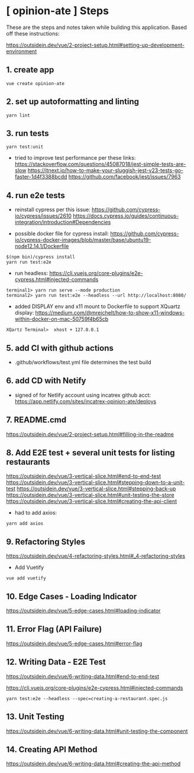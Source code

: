 
[ opinion-ate ] Steps
================================================================================

These are the steps and notes taken while building this application.  Based off these instructions:

https://outsidein.dev/vue/2-project-setup.html#setting-up-development-environment


## 1. create app
```
vue create opinion-ate
```

## 2. set up autoformatting and linting
```
yarn lint
```

## 3. run tests
```
yarn test:unit
```

* tried to improve test performance per these links:
https://stackoverflow.com/questions/45087018/jest-simple-tests-are-slow
https://itnext.io/how-to-make-your-sluggish-jest-v23-tests-go-faster-1d4f3388bcdd
https://github.com/facebook/jest/issues/7963

## 4. run e2e tests

* reinstall cypress per this issue:
https://github.com/cypress-io/cypress/issues/2610
https://docs.cypress.io/guides/continuous-integration/introduction#Dependencies

* possible docker file for cypress install:
https://github.com/cypress-io/cypress-docker-images/blob/master/base/ubuntu19-node12.14.1/Dockerfile

```
$(npm bin)/cypress install
yarn run test:e2e
```

* run headless:
https://cli.vuejs.org/core-plugins/e2e-cypress.html#injected-commands
```
terminal1> yarn run serve --mode production
terminal2> yarn run test:e2e --headless --url http://localhost:8080/ 
```

* added DISPLAY env and x11 mount to Dockerfile to support XQuartz display:
https://medium.com/@mreichelt/how-to-show-x11-windows-within-docker-on-mac-50759f4b65cb

```
XQartz Terminal>  xhost + 127.0.0.1
```

## 5. add CI with github actions

* .github/workflows/test.yml file determines the test build

## 6. add CD with Netify


* signed of for Netlify account using incatrex github acct:
https://app.netlify.com/sites/incatrex-opinion-ate/deploys


## 7. README.cmd
https://outsidein.dev/vue/2-project-setup.html#filling-in-the-readme


## 8. Add E2E test + several unit tests for listing restaurants

https://outsidein.dev/vue/3-vertical-slice.html#end-to-end-test
https://outsidein.dev/vue/3-vertical-slice.html#stepping-down-to-a-unit-test
https://outsidein.dev/vue/3-vertical-slice.html#stepping-back-up
https://outsidein.dev/vue/3-vertical-slice.html#unit-testing-the-store
https://outsidein.dev/vue/3-vertical-slice.html#creating-the-api-client

* had to add axios:
```
yarn add axios
```

## 9. Refactoring Styles
https://outsidein.dev/vue/4-refactoring-styles.html#_4-refactoring-styles

* Add Vuetify
```
vue add vuetify

```

## 10. Edge Cases - Loading Indicator
https://outsidein.dev/vue/5-edge-cases.html#loading-indicator

## 11. Error Flag (API Failure)
https://outsidein.dev/vue/5-edge-cases.html#error-flag

## 12. Writing Data - E2E Test
https://outsidein.dev/vue/6-writing-data.html#end-to-end-test

https://cli.vuejs.org/core-plugins/e2e-cypress.html#injected-commands

```
yarn test:e2e --headless --spec=creating-a-restaurant.spec.js
```

## 13. Unit Testing
https://outsidein.dev/vue/6-writing-data.html#unit-testing-the-component

## 14.  Creating API Method
https://outsidein.dev/vue/6-writing-data.html#creating-the-api-method
